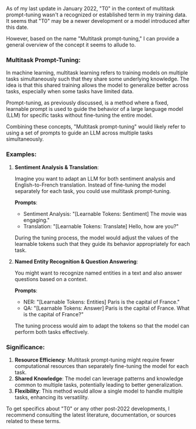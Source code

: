 As of my last update in January 2022, "T0" in the context of multitask prompt-tuning wasn't a recognized or established term in my training data. It seems that "T0" may be a newer development or a model introduced after this date.

However, based on the name "Multitask prompt-tuning," I can provide a general overview of the concept it seems to allude to.

### Multitask Prompt-Tuning:

In machine learning, multitask learning refers to training models on multiple tasks simultaneously such that they share some underlying knowledge. The idea is that this shared training allows the model to generalize better across tasks, especially when some tasks have limited data.

Prompt-tuning, as previously discussed, is a method where a fixed, learnable prompt is used to guide the behavior of a large language model (LLM) for specific tasks without fine-tuning the entire model.

Combining these concepts, "Multitask prompt-tuning" would likely refer to using a set of prompts to guide an LLM across multiple tasks simultaneously.

### Examples:

1. **Sentiment Analysis & Translation**:

   Imagine you want to adapt an LLM for both sentiment analysis and English-to-French translation. Instead of fine-tuning the model separately for each task, you could use multitask prompt-tuning.

   **Prompts**:
   - Sentiment Analysis: "[Learnable Tokens: Sentiment] The movie was engaging."
   - Translation: "[Learnable Tokens: Translate] Hello, how are you?"

   During the tuning process, the model would adjust the values of the learnable tokens such that they guide its behavior appropriately for each task.

2. **Named Entity Recognition & Question Answering**:

   You might want to recognize named entities in a text and also answer questions based on a context.

   **Prompts**:
   - NER: "[Learnable Tokens: Entities] Paris is the capital of France."
   - QA: "[Learnable Tokens: Answer] Paris is the capital of France. What is the capital of France?"

   The tuning process would aim to adapt the tokens so that the model can perform both tasks effectively.

### Significance:

1. **Resource Efficiency**: Multitask prompt-tuning might require fewer computational resources than separately fine-tuning the model for each task.
2. **Shared Knowledge**: The model can leverage patterns and knowledge common to multiple tasks, potentially leading to better generalization.
3. **Flexibility**: This method would allow a single model to handle multiple tasks, enhancing its versatility.

To get specifics about "T0" or any other post-2022 developments, I recommend consulting the latest literature, documentation, or sources related to these terms.